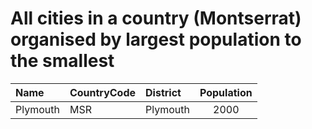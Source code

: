 # All cities in a country (Montserrat) organised by largest population to the smallest

| Name | CountryCode | District | Population |
| :--- | :--- | :--- | :---: |
|Plymouth|MSR|Plymouth|2000|
